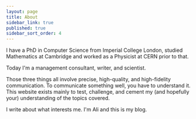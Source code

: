 ```yaml
---
layout: page
title: About
sidebar_link: true
published: true
sidebar_sort_order: 4
---
```



I have a PhD in Computer Science from Imperial College London, studied Mathematics at Cambridge and worked as a Physicist at CERN prior to that.  

Today I'm a management consultant, writer, and scientist. 

Those three things all involve precise, high-quality, and high-fidelity communication. To communicate something well, you have to understand it. 
This website exists mainly to test, challenge, and cement my (and hopefully your) understanding of the topics covered. 

I write about what interests me. I'm Ali and this is my blog. 


